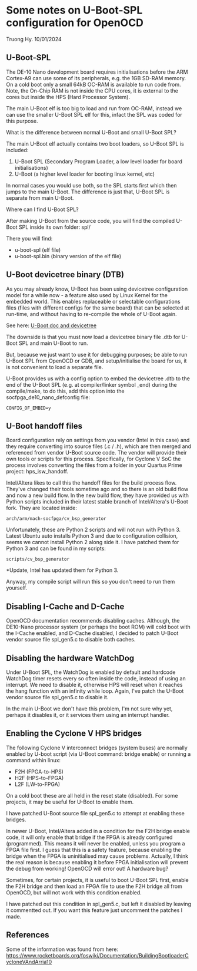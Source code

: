 # Some notes on U-Boot-SPL configuration for OpenOCD

Truong Hy.  10/01/2024

## U-Boot-SPL

The DE-10 Nano development board requires initialisations before the ARM Cortex-A9 can use some of its peripherals, e.g. the 1GB SD-RAM memory.  On a cold boot only a small 64kB OC-RAM is available to run code from.  Note, the On-Chip RAM is not inside the CPU cores, it is external to the cores but inside the HPS (Hard Processor System).

The main U-Boot elf is too big to load and run from OC-RAM, instead we can use the smaller U-Boot SPL elf for this, infact the SPL was coded for this purpose.

What is the difference between normal U-Boot and small U-Boot SPL?

The main U-Boot elf actually contains two boot loaders, so U-Boot SPL is included:
1. U-Boot SPL (Secondary Program Loader, a low level loader for board initialisations)
2. U-Boot (a higher level loader for booting linux kernel, etc)

In normal cases you would use both, so the SPL starts first which then jumps to the main U-Boot.  The difference is just that, U-Boot SPL is separate from main U-Boot.

Where can I find U-Boot SPL?

After making U-Boot from the source code, you will find the compiled U-Boot SPL inside its own folder:
spl/

There you will find:
- u-boot-spl (elf file)
- u-boot-spl.bin (binary version of the elf file)

## U-Boot devicetree binary (DTB)

As you may already know, U-Boot has been using devicetree configuration model for a while now - a feature also used by Linux Kernel for the embedded world. This enables replaceable or selectable configurations files (files with different configs for the same board) that can be selected at run-time, and without having to re-compile the whole of U-Boot again.

See here:
[U-Boot doc and devicetree](https://u-boot.readthedocs.io/en/latest/develop/devicetree/control.html)

The downside is that you must now load a devicetree binary file .dtb for U-Boot SPL and main U-Boot to run.

But, because we just want to use it for debugging purposes; be able to run U-Boot SPL from OpenOCD or GDB, and setup/initialise the board for us, it is not convenient to load a separate file.

U-Boot provides us with a config option to embed the devicetree .dtb to the end of the U-Boot SPL (e.g. at compiler/linker symbol _end) during the compile/make, to do this, add this option into the socfpga_de10_nano_defconfig file:
```
CONFIG_OF_EMBED=y
```

U-Boot handoff files
--------------------

Board configuration rely on settings from you vendor (Intel in this case) and they require converting into source files (.c / .h), which are then merged and referenced from vendor U-Boot source code.  The vendor will provide their own tools or scripts for this process.  Specifically, for Cyclone V SoC the process involves converting the files from a folder in your Quartus Prime project: hps_isw_handoff.

Intel/Altera likes to call this the handoff files for the build process flow.  They've changed their tools sometime ago and so there is an old build flow and now a new build flow.  In the new build flow, they have provided us with Python scripts included in their latest stable branch of Intel/Altera's U-Boot fork.  They are located inside:
```
arch/arm/mach-socfpga/cv_bsp_generator
```

Unfortunately, these are Python 2 scripts and will not run with Python 3.  Latest Ubuntu auto installs Python 3 and due to configuration collision, seems we cannot install Python 2 along side it.  I have patched them for Python 3 and can be found in my scripts:
```
scripts/cv_bsp_generator
```
*Update, Intel has updated them for Python 3.

Anyway, my compile script will run this so you don't need to run them yourself.

## Disabling I-Cache and D-Cache

OpenOCD documentation recommends disabling caches.  Although, the DE10-Nano processor system (or perhaps the boot ROM) will cold boot with the I-Cache enabled, and D-Cache disabled, I decided to patch U-Boot vendor source file spl_gen5.c to disable both caches.

## Disabling the hardware WatchDog

Under U-Boot SPL, the WatchDog is enabled by default and hardcode WatchDog timer resets every so often inside the code, instead of using an interrupt.  We need to disable it, otherwise HPS will reset when it reaches the hang function with an infinity while loop.  Again, I've patch the U-Boot vendor source file spl_gen5.c to disable it.

In the main U-Boot we don't have this problem, I'm not sure why yet, perhaps it disables it, or it services them using an interrupt handler.


## Enabling the Cyclone V HPS bridges

The following Cyclone V interconnect bridges (system buses) are normally enabled by U-boot script (via U-Boot command: bridge enable) or running a command within linux:
- F2H (FPGA-to-HPS)
- H2F (HPS-to-FPGA)
- L2F (LW-to-FPGA)

On a cold boot these are all held in the reset state (disabled).  For some projects, it may be useful for U-Boot to enable them.

I have patched U-Boot source file spl_gen5.c to attempt at enabling these bridges.

In newer U-Boot, Intel/Altera added in a condition for the F2H bridge enable code, it will only enable that bridge if the FPGA is already configured (programmed).  This means it will never be enabled, unless you program a FPGA file first.  I guess that this is a safety feature, because enabling the bridge when the FPGA is uninitialised may cause problems.  Actually, I think the real reason is because enabling it before FPGA initialisation will prevent the debug from working!  OpenOCD will error out!  A hardware bug?

Sometimes, for certain projects, it is useful to boot U-Boot SPL first, enable the F2H bridge and then load an FPGA file to use the F2H bridge all from OpenOCD, but will not work with this condition enabled.

I have patched out this condition in spl_gen5.c, but left it disabled by leaving it commentted out.  If you want this feature just uncomment the patches I made.

## References

Some of the information was found from here:
https://www.rocketboards.org/foswiki/Documentation/BuildingBootloaderCycloneVAndArria10
